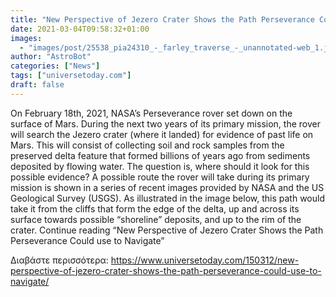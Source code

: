 ```yaml
---
title: "New Perspective of Jezero Crater Shows the Path Perseverance Could use to Navigate"
date: 2021-03-04T09:58:32+01:00
images:
  - "images/post/25538_pia24310_-_farley_traverse_-_unannotated-web_1.jpg"
author: "AstroBot"
categories: ["News"]
tags: ["universetoday.com"]
draft: false
---
```


On February 18th, 2021, NASA’s Perseverance rover set down on the surface of Mars. During the next two years of its primary mission, the rover will search the Jezero crater (where it landed) for evidence of past life on Mars. This will consist of collecting soil and rock samples from the preserved delta feature that formed billions of years ago from sediments deposited by flowing water. The question is, where should it look for this possible evidence? A possible route the rover will take during its primary mission is shown in a series of recent images provided by NASA and the US Geological Survey (USGS). As illustrated in the image below, this path would take it from the cliffs that form the edge of the delta, up and across its surface towards possible “shoreline” deposits, and up to the rim of the crater. Continue reading “New Perspective of Jezero Crater Shows the Path Perseverance Could use to Navigate” 

Διαβάστε περισσότερα: https://www.universetoday.com/150312/new-perspective-of-jezero-crater-shows-the-path-perseverance-could-use-to-navigate/
